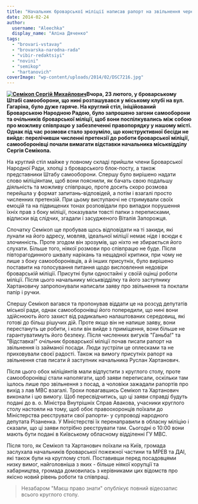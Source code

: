 ```yaml
---
title: "Начальник броварської міліції написав рапорт на звільнення через недовіру самооборони"
date: 2014-02-24
author: 
  username: "Aleechka"
  display_name: "Аліна Дяченко"
tags: 
  - "brovari-vstavay"
  - "brovarska-narodna-rada"
  - "vibir-redaktsiyi"
  - "novini"
  - "semikop"
  - "hartanovich"
coverImage: "wp-content/uploads/2014/02/DSC7216.jpg"
---
```


**[![Семікоп Сергій Михайлович](https://mpz.brovary.org/wp-content/uploads/2012/12/238.jpg)](https://mpz.brovary.org/wp-content/uploads/2012/12/238.jpg)Вчора, 23 лютого, у броварському Штабі самооборони, що нині розташувався у міському клубі на вул. Гагаріна, було дуже гаряче. На круглий стіл, ініційований Броварською Народною Радою, було запрошено загони самооборони та очільників броварської міліції, щоб вони поспілкувались між собою про можливу співпрацю у забезпеченні правопорядку у нашому місті. Однак під час розмови стало зрозуміло, що конструктивної бесіди не вийде: перелічивши численні претензії до роботи броварської міліції, самооборонівці почали вимагати відставки начальника міськвідділу Сергія Семікопа.**

На круглий стіл майже у повному складі прийшли члени Броварської Народної Ради, хлопці з броварського блок-посту, а також представники Штабу самооборони. Спершу було вирішено надати слово міліціянтам, щоб вони пояснили, як бачать свою подальшу діяльність та можливу співпрацю, проте досить скоро розмова перейшла у формат запитань-відповідей, а потім і взагалі просто численних претензій. При цьому виступаючі не стримували своїх емоцій та на підвищених тонах розповідали про випадки порушення їхніх прав з боку міліції, показували товсті папки з переписками, відписки від слідчих, згадали і засудженого Віталія Запорожця.

Спочатку Семікоп ще пробував щось відповідати на ті закиди, які лунали на його адресу, мовляв, ідеальної міліції немає ніде і всюди є злочинність. Проте згодом він зрозумів, що ніхто не збирається його слухати. Більше того, ніякої розмови про співпрацю не буде. Після півторагодинного шквалу нарікань та нещадної критики, при чому не лише з боку самооборонівців, а й інших присутніх, було вирішено поставити на голосування питання щодо висловлення недовіри броварській міліції. Присутні були одностайні у своїй оцінці роботи міліції. Після цього начальнику міськвідділку та його заступнику Хартановичу запропонували написали заяву про звільнення та поклали папір і ручки.

Спершу Семікоп вагався та пропонував віддати це на розсуд депутатів міської ради, однак самооборонівці його попередили, що нині вони здійснюють його захист від радикально налаштованих середовищ, які готові до більш рішучих дій. Проте якщо він не напише заяву, вони перестануть це робити, і коли він вийде з приміщення, вони більше не гарантуватимуть його безпеку. Після численних вигуків "Ганьба!" та "Відставка!" очільник броварської міліції почав писати рапорт на звільнення із займаної посади. Люди зустріли це оплесками та не приховували своєї радості. Також на вимогу присутніх рапорт на звільнення став писати й заступник начальника Руслан Хартанович.

Після цього обох міліціянтів мали відпустити з круглого столу, проте самооборонівці стали наполягати, щоб заяви переписали, оскільки там ішлось лише про звільнення з посад, а чоловіки зажадали рапортів про вихід з лав МВС взагалі. Трохи повагавшись Семікоп та Хартанович виконали і цю вимогу. Щоб пересвідчитись, що ці заяви справді будуть подані до в. о. Міністра Внутрішніх Справ Авакова, учасники круглого столу настояли на тому, щоб обоє правоохоронців поїхали до Міністерства реєструвати свої рапорти- у супроводі народного депутата Різаненка. У Міністерстві їх перенаправили в обласну міліцію і сказали, що ці заяви потрібно реєструвати там. Сьогодні о 10:00 вони мають бути подані в Київському обласному відділенні ГУ МВС.

Після того, як Семікоп та Хартанович поїхали на Київ, громада заслухала начальників броварської пожежної частини та МРЕВ та ДАІ, які також були на круглому столі. Поставивши перед посадовцями низку вимог, найголовніша з яких - більше ніякої корупції та хабарництва, громада домовилась з керівниками цих відомств про якісно новий рівень роботи та співпраці.

> Незабаром "Маєш право знати" опублікує повний відеозапис всього круглого столу.
